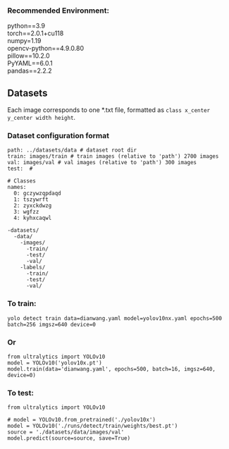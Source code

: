 ### Recommended Environment:
python==3.9<br>
torch==2.0.1+cu118<br>
numpy=1.19<br>
opencv-python==4.9.0.80<br>
pillow==10.2.0<br>
PyYAML==6.0.1<br>
pandas==2.2.2<br>
## Datasets
Each image corresponds to one *.txt file, formatted as `class x_center y_center width height`.
### Dataset configuration format
```
path: ../datasets/data # dataset root dir
train: images/train # train images (relative to 'path') 2700 images
val: images/val # val images (relative to 'path') 300 images
test:  # 

# Classes
names:
  0: gczywzqpdaqd
  1: tszywrft
  2: zyxckdwzg
  3: wgfzz
  4: kyhxcaqwl
```
```
-datasets/
  -data/
    -images/
      -train/
      -test/
      -val/
    -labels/
      -train/
      -test/
      -val/
```
### __To train__:
```
yolo detect train data=dianwang.yaml model=yolov10nx.yaml epochs=500 batch=256 imgsz=640 device=0
```
### Or
```
from ultralytics import YOLOv10
model = YOLOv10('yolov10x.pt')
model.train(data='dianwang.yaml', epochs=500, batch=16, imgsz=640, device=0)
```

### To test:
```
from ultralytics import YOLOv10

# model = YOLOv10.from_pretrained('./yolov10x')
model = YOLOv10('./runs/detect/train/weights/best.pt')
source = './datasets/data/images/val'
model.predict(source=source, save=True)
```
